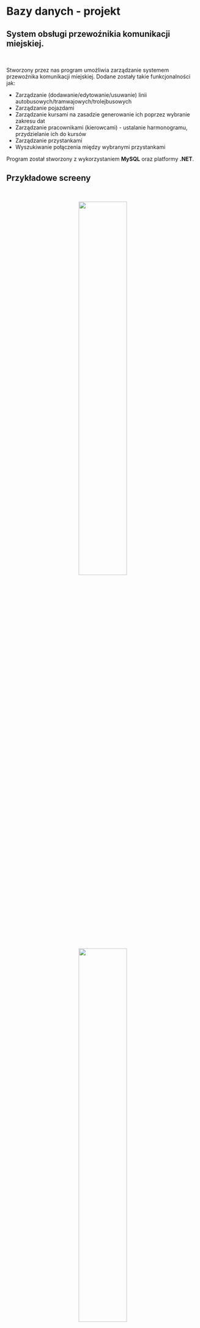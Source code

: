 # Bazy danych - projekt
## System obsługi przewoźnikia komunikacji miejskiej.  

<br>  

Stworzony przez nas program umożliwia zarządzanie systemem przewoźnika komunikacji miejskiej. Dodane zostały takie funkcjonalności jak:
- Zarządzanie (dodawanie/edytowanie/usuwanie) linii autobusowych/tramwajowych/trolejbusowych
- Zarządzanie pojazdami
- Zarządzanie kursami na zasadzie generowanie ich poprzez wybranie zakresu dat
- Zarządzanie pracownikami (kierowcami) - ustalanie harmonogramu, przydzielanie ich do kursów
- Zarządzanie przystankami
- Wyszukiwanie połączenia między wybranymi przystankami

Program został stworzony z wykorzystaniem <b>MySQL</b> oraz platformy <b>.NET</b>.

## Przykładowe screeny
<br>
<p align="center">
<img src="https://user-images.githubusercontent.com/32665400/166542152-ec180f88-6d67-453b-8fff-57ac16d96601.png" width="50%"/>
<img src="https://user-images.githubusercontent.com/32665400/166543559-04567dcd-daa8-4eb5-a98e-1d44f5bb9145.png" width="50%"/>
<img src="https://user-images.githubusercontent.com/32665400/166544690-5ca6d5dc-ff02-4070-86e1-9351693fc742.png" width="50%"/>
<img src="https://user-images.githubusercontent.com/32665400/166545186-f1375c66-5cb0-4f27-a3de-167b7e10cb79.png" width="50%"/>
</p>


## Autorzy projektu
Projekt został stworzony przez:
- [anmach](https://github.com/anmach)
- [annadeja](https://github.com/annadeja)
- [Amarbach](https://github.com/Amarbach)
- [Frognar](https://github.com/Frognar)
